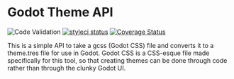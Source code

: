 # Godot Theme API

![Code Validation](https://github.com/m50/godot-theme-api/workflows/Code%20Validation/badge.svg)
[![styleci status](https://github.styleci.io/repos/332334211/shield)](https://github.styleci.io/repos/332334211)
[![Coverage Status](https://coveralls.io/repos/github/m50/godot-theme-api/badge.svg?branch=main)](https://coveralls.io/github/m50/godot-theme-api?branch=main)


This is a simple API to take a gcss (Godot CSS) file and converts it to a theme.tres file for use in Godot. Godot CSS is a CSS-esque file made specifically for this tool, so that creating themes can be done through code rather than through the clunky Godot UI.
